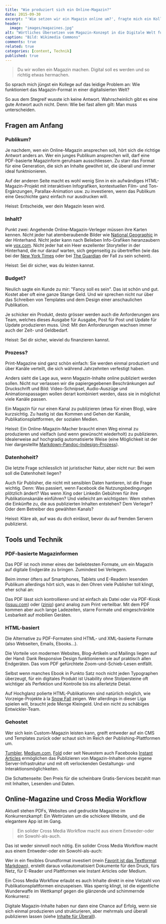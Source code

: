 ```yaml
---
title: "Wie produziert sich ein Online-Magazin?"
date: 2015-09-30
excerpt: "'Wie setzen wir ein Magazin online um?', fragte mich ein Kollege heute Morgen. Eine auf alles passende Antwort gibt es nicht. Dafür fünf Kriterien und jede Menge Tools und Services, die zeigen, wohin die Reise gehen könnte."
header:
  image: "images/magazines.jpg"
alt: "Wörtliches Übersetzen vom Magazin-Konzept in die Digitale Welt funktioniert nur selten."
caption: "Bild: Wikimedia Commons"
comments: true
related: true
categories: [content, Technik]
published: true
---
```



> Du wir wollen ein Magazin machen. Digital soll es werden und so richtig etwas hermachen.

So sprach mich jüngst ein Kollege auf das leidige Problem an: Wie funktioniert das Magazin-Format in einer digitalisierten Welt?

So aus dem Stegreif wusste ich keine Antwort. Wahrscheinlich gibt es eine gute Antwort auch nicht. Denn: Wie bei fast allem gilt: Man muss unterscheiden.

## Fragen am Anfang

### Publikum?

Je nachdem, wen ein Online-Magazin ansprechen soll, hört sich die richtige Antwort anders an. Wer ein junges Publikum ansprechen will, darf eine PDF-basierte Magazinform geruhsam ausschliessen. Zu starr das Format für eine Generation, die sich an Inhalte gewöhnt ist, die überall und immer ideal funktnionieren.

Auf der anderen Seite macht es wohl wenig Sinn in ein aufwändiges HTML-Magazin-Projekt mit interaktiven Infografiken, kontextuellen Film- und Ton-Ergänzungen, Parallax-Animation usw. zu investieren, wenn das Publikum eine Geschichte ganz einfach nur ausdrucken will.

Heisst: Entscheide, wer dein Magazin lesen wird.

### Inhalt?

Punkt zwei: Angehende Online-Magazin-Verleger müssen ihre Karten kennen. Nicht jeder hat atemberaubende Bilder wie [National Geographic](http://www.nationalgeographic.com/) in der Hinterhand. Nicht jeder kann nach Belieben Info-Grafiken heranzaubern wie [vox.com](http://www.vox.com/). Nicht jeder hat ein Heer exzellenter Storyteller in der Hinterhand, die nur darauf warten, sich gegenseitig zu übertreffen (wie das bei der [New York Times](http://www.nytimes.com/) oder bei [The Guardian](http://www.theguardian.com/international) der Fall zu sein scheint).

Heisst: Sei dir sicher, was du leisten kannst.

### Budget?

Neulich sagte ein Kunde zu mir: "Fancy soll es sein". Das ist schön und gut. Kostet aber oft eine ganze Stange Geld. Und wir sprechen nicht nur über das Schreiben von Templates und dem Design einer anschaulichen Publikation.

Je schicker ein Produkt, desto grösser werden auch die Anforderungen ans Team, welches dieses Ausgabe für Ausgabe, Post für Post und Update für Update produzieren muss. Und: Mit den Anforderungen wachsen immer auch der Zeit- und Geldbedarf.

Heisst: Sei dir sicher, wieviel du finanzieren kannst.

### Prozess?

Print-Magazine sind ganz schön einfach: Sie werden einmal produziert und über Kanäle verteilt, die sich während Jahrzehnten verfestigt haben.

Anders sieht die Lage aus, wenn Magazin-Inhalte online publiziert werden sollen. Nicht nur verlassen wir die papiergegebenen Beschränkungen auf Druckschrift und Bild: Video-Schnipsel, Audio-Auszüge und Animationspassagen wollen derart kombiniert werden, dass sie in möglichst viele Kanäle passen.

Ein Magazin für nur einen Kanal zu publizieren (etwa für einen Blog), wäre kurzsichtig. Zu hastig ist das Kommen und Gehen der Kanäle, Publikationsplattformen, der sozialen Medien. 

Heisst: Ein Online-Magazin-Macher braucht einen Weg einmal zu produzieren und vielfach (und wenn gewünscht wiederholt) zu publizieren. Idealerweise auf hochgradig automatisierte Weise (eine Möglichkeit ist der hier dargestellte [Markdown-Pandoc-Indesign-Prozess](http://rhythmus.be/md2indd/)).

### Datenhoheit?

Die letzte Frage schliesslich ist juristischer Natur, aber nicht nur: Bei wem soll die Datenhoheit liegen?

Auch für Publisher, die nicht mit sensiblen Daten hantieren, ist die Frage wichtig. Denn: Was passiert, wenn Facebook die Nutzungsbedingungen plötzlich ändert? Was wenn Xing oder Linkedin Gebühren für ihre Publikationskanäle einführen? Und vielleicht am wichtigsten: Wem stehen die Einkünfte zu, die aus publizierten Inhalten entstehen? Dem Verleger? Oder dem Betreiber des gewählten Kanals?

Heisst: Kläre ab, auf was du dich einlässt, bevor du auf fremden Servern publizierst.

## Tools und Technik

### PDF-basierte Magazinformen

Das PDF ist noch immer eines der beliebtesten Formate, um ein Magazin auf digitale Endgeräte zu bringen. Zumindest bei Verlegern.

Beim immer öfters auf Smartphones, Tablets und E-Readern lesenden Publikum allerdings hört sich, was in den Ohren viele Publisher toll klingt, eher schal an:

Das PDF lässt sich kontrollieren und ist einfach als Datei oder via PDF-Kiosk ([issuu.com](http://issuu.com/)) oder ([zinio](https://ch-de.zinio.com/)) ganz analog zum Print verteilbar. Mit dem PDF kommen aber auch lange Ladezeiten, starre Formate und eingeschränkte Lesbarkeit auf mobilien Geräten.

### HTML-basiert

Die Alternative zu PDF-Formaten sind HTML- und XML-basierte Formate (also Webseiten, Emails, Ebooks...).

Die Vorteile von modernen Websites, Blog-Artikeln und Mailings liegen auf der Hand: Dank Responsive Design funktionieren sie auf praktisch allen Endgeräten. Das vom PDF gefürchtete Zoom-und-Schieb-Lesen entfällt.

Selbst wenn manches Ebook in Punkto Satz noch nicht jeden Typographen überzeugt, für ein digitales Produkt ist Usability ohne Stolpersteine oft wichtiger als Perfektion und Kontrolle bis ins allerletzte Detail.

Auf Hochglanz polierte HTML-Publikationen sind natürlich möglich, wie Vorzeige-Projekte à la [Snow Fall](http://www.nytimes.com/projects/2012/snow-fall/#/?part=tunnel-creek) zeigen. Wer allerdings in dieser Liga spielen will, braucht jede Menge Kleingeld. Und ein nicht zu schäbiges Entwickler-Team.

### Gehostet

Wer sich kein Custom-Magazin leisten kann, greift entweder auf ein CMS und Templates zurück oder schaut sich im Reich der Publishing-Plattformen um.

[Tumbler](https://www.tumblr.com/), [Medium.com](https://medium.com/), [Fold](https://fold.cm/) oder seit Neuestem auch Facebooks [Instant Articles](https://instantarticles.fb.com/) ermöglichen das Publizieren von Magazin-Inhalten ohne eigene Server-Infrastruktur und mit oft verlockenden Gestaltungs- und Interaktionsmöglichkeiten.

Die Schattenseite: Den Preis für die scheinbare Gratis-Services bezahlt man mit Inhalten, Lesenden und Daten.


## Online-Magazine und Cross Media Workflow

Aktuell stehen PDFs, Websites und gedruckte Magazine im Konkurrenzkampf: Ein Wettrüsten um die schickere Website, und die elegantere App ist im Gang.

> Ein solider Cross Media Workflow macht aus einem Entweder-oder ein Sowohl-als-auch.

Das ist weder sinnvoll noch nötig. Ein solider Cross Media Workflow macht aus einem Entweder-oder ein Sowohl-als-auch:

Wer in ein flexibles Grundformat investiert (mein [Favorit ist das Textformat Markdown](/tools-fuer-texter)), erstellt daraus vollautomatisiert Dokumente für den Druck, fürs Netz, für E-Reader und Plattformen wie Instant Articles oder Medium.

Ein Cross Media Workflow erlaubt es auch Inhalte direkt in eine Vielzahl von Publikationsplattformen einzuspeisen. Was sperrig klingt, ist die eigentliche Wunderwaffe im Wettkampf gegen die glänzende und schimmernde Konkurrenz:

Digitale Magazin-Inhalte haben nur dann eine Chance auf Erfolg, wenn sie sich einmal produzieren und strukturieren, aber mehrmals und überall publizieren lassen (siehe [Inhalte für Überall](/inhalte-fuer-ueberall)).
